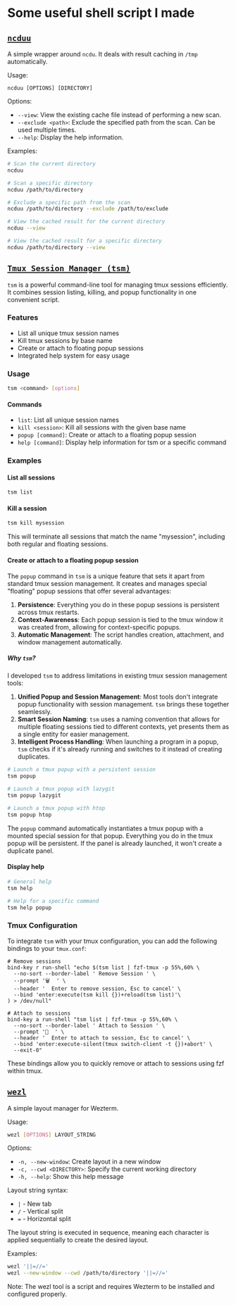 # Some useful shell script I made

## [`ncduu`](./.bin/ncduu)

A simple wrapper around `ncdu`. It deals with result caching in `/tmp` automatically.

Usage:
```
ncduu [OPTIONS] [DIRECTORY]
```

Options:
- `--view`: View the existing cache file instead of performing a new scan.
- `--exclude <path>`: Exclude the specified path from the scan. Can be used multiple times.
- `--help`: Display the help information.

Examples:
```bash
# Scan the current directory
ncduu

# Scan a specific directory
ncduu /path/to/directory

# Exclude a specific path from the scan
ncduu /path/to/directory --exclude /path/to/exclude

# View the cached result for the current directory
ncduu --view

# View the cached result for a specific directory
ncduu /path/to/directory --view
```

## [`Tmux Session Manager (tsm)`](./.bin/tsm)

`tsm` is a powerful command-line tool for managing tmux sessions efficiently. It combines session listing, killing, and popup functionality in one convenient script.

### Features

- List all unique tmux session names
- Kill tmux sessions by base name
- Create or attach to floating popup sessions
- Integrated help system for easy usage

### Usage

```bash
tsm <command> [options]
```

#### Commands

- `list`: List all unique session names
- `kill <session>`: Kill all sessions with the given base name
- `popup [command]`: Create or attach to a floating popup session
- `help [command]`: Display help information for tsm or a specific command

### Examples

#### List all sessions

```bash
tsm list
```

#### Kill a session

```bash
tsm kill mysession
```

This will terminate all sessions that match the name "mysession", including both regular and floating sessions.

#### Create or attach to a floating popup session

The `popup` command in `tsm` is a unique feature that sets it apart from standard tmux session management. It creates and manages special "floating" popup sessions that offer several advantages:

1. **Persistence**: Everything you do in these popup sessions is persistent across tmux restarts.
2. **Context-Awareness**: Each popup session is tied to the tmux window it was created from, allowing for context-specific popups.
3. **Automatic Management**: The script handles creation, attachment, and window management automatically.

##### Why `tsm`?

I developed `tsm` to address limitations in existing tmux session management tools:

1. **Unified Popup and Session Management**: Most tools don't integrate popup functionality with session management. `tsm` brings these together seamlessly.
2. **Smart Session Naming**: `tsm` uses a naming convention that allows for multiple floating sessions tied to different contexts, yet presents them as a single entity for easier management.
3. **Intelligent Process Handling**: When launching a program in a popup, `tsm` checks if it's already running and switches to it instead of creating duplicates.


```bash
# Launch a tmux popup with a persistent session
tsm popup

# Launch a tmux popup with lazygit
tsm popup lazygit

# Launch a tmux popup with htop
tsm popup htop
```

The `popup` command automatically instantiates a tmux popup with a mounted special session for that popup. Everything you do in the tmux popup will be persistent. If the panel is already launched, it won't create a duplicate panel.

#### Display help

```bash
# General help
tsm help

# Help for a specific command
tsm help popup
```

### Tmux Configuration

To integrate `tsm` with your tmux configuration, you can add the following bindings to your `tmux.conf`:

```tmux
# Remove sessions
bind-key r run-shell "echo $(tsm list | fzf-tmux -p 55%,60% \
  --no-sort --border-label ' Remove Session ' \
  --prompt '🗑️  ' \
  --header '  Enter to remove session, Esc to cancel' \
  --bind 'enter:execute(tsm kill {})+reload(tsm list)'\
) > /dev/null"

# Attach to sessions
bind-key a run-shell "tsm list | fzf-tmux -p 55%,60% \
  --no-sort --border-label ' Attach to Session ' \
  --prompt '🔗  ' \
  --header '  Enter to attach to session, Esc to cancel' \
  --bind 'enter:execute-silent(tmux switch-client -t {})+abort' \
  --exit-0"
```

These bindings allow you to quickly remove or attach to sessions using fzf within tmux.


## [`wezl`](././.bin/wezl)

A simple layout manager for Wezterm.

Usage:

```bash
wezl [OPTIONS] LAYOUT_STRING
```

Options:
- `-n, --new-window`: Create layout in a new window
- `-c, --cwd <DIRECTORY>`: Specify the current working directory
- `-h, --help`: Show this help message

Layout string syntax:
- `|` - New tab
- `/` - Vertical split
- `=` - Horizontal split

The layout string is executed in sequence, meaning each character is applied sequentially to create the desired layout.

Examples:

```bash
wezl '||=//='
wezl --new-window --cwd /path/to/directory '||=//='
```

Note: The wezl tool is a script and requires Wezterm to be installed and configured properly.
